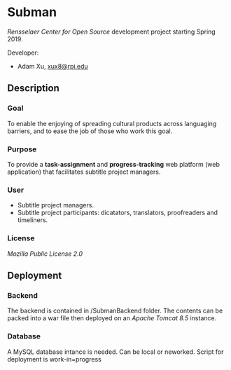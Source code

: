 # Subman
*Rensselaer Center for Open Source* development project starting Spring 2019.

Developer:
* Adam Xu, xux8@rpi.edu
## Description
### Goal
To enable the enjoying of spreading cultural products across languaging barriers, and to ease the job of those who work this goal.
### Purpose
To provide a **task-assignment** and **progress-tracking** web platform (web application) that facilitates subtitle project managers.
### User
* Subtitle project managers.
* Subtitle project participants: dicatators, translators, proofreaders and timeliners.
### License
*Mozilla Public License 2.0*
## Deployment
### Backend
The backend is contained in /SubmanBackend folder. The contents can be packed into a war file then deployed on an *Apache Tomcat 8.5* instance.
### Database
A MySQL database intance is needed. Can be local or neworked. Script for deployment is work-in=progress
